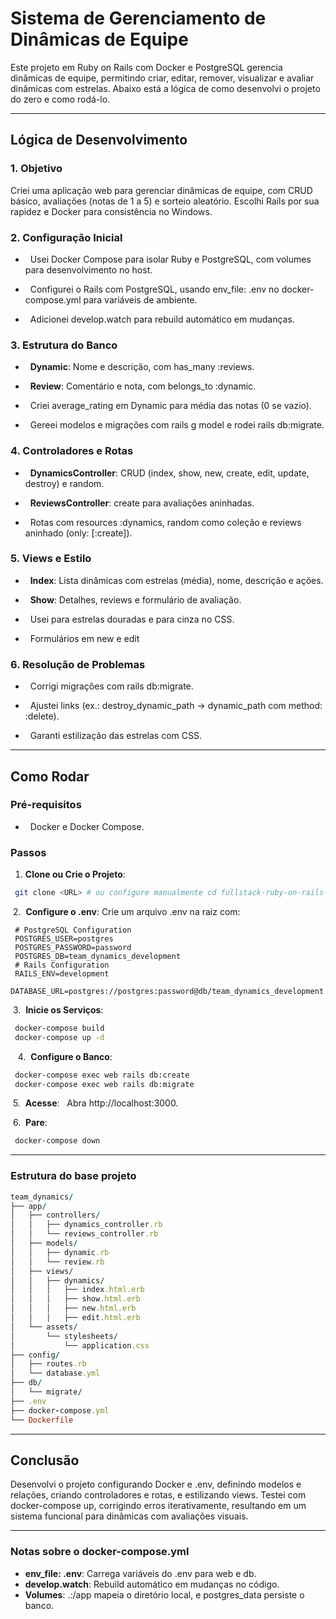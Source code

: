 # Sistema de Gerenciamento de Dinâmicas de Equipe

Este projeto em Ruby on Rails com Docker e PostgreSQL gerencia dinâmicas de equipe, permitindo criar, editar, remover, visualizar e avaliar dinâmicas com estrelas. Abaixo está a lógica de como desenvolvi o projeto do zero e como rodá-lo.

* * *

## Lógica de Desenvolvimento

### 1\. Objetivo

Criei uma aplicação web para gerenciar dinâmicas de equipe, com CRUD básico, avaliações (notas de 1 a 5) e sorteio aleatório. Escolhi Rails por sua rapidez e Docker para consistência no Windows.

### 2\. Configuração Inicial

*   Usei Docker Compose para isolar Ruby e PostgreSQL, com volumes para desenvolvimento no host.

*   Configurei o Rails com PostgreSQL, usando env\_file: .env no docker-compose.yml para variáveis de ambiente.

*   Adicionei develop.watch para rebuild automático em mudanças.

### 3\. Estrutura do Banco

*   **Dynamic**: Nome e descrição, com has\_many :reviews.

*   **Review**: Comentário e nota, com belongs\_to :dynamic.

*   Criei average\_rating em Dynamic para média das notas (0 se vazio).

*   Gereei modelos e migrações com rails g model e rodei rails db:migrate.

### 4\. Controladores e Rotas

*   **DynamicsController**: CRUD (index, show, new, create, edit, update, destroy) e random.

*   **ReviewsController**: create para avaliações aninhadas.

*   Rotas com resources :dynamics, random como coleção e reviews aninhado (only: \[:create\]).

### 5\. Views e Estilo

*   **Index**: Lista dinâmicas com estrelas (média), nome, descrição e ações.

*   **Show**: Detalhes, reviews e formulário de avaliação.

*   Usei <span class="filled"> para estrelas douradas e <span> para cinza no CSS.

*   Formulários em new e edit 

### 6\. Resolução de Problemas

*   Corrigi migrações com rails db:migrate.

*   Ajustei links (ex.: destroy\_dynamic\_path → dynamic\_path com method: :delete).

*   Garanti estilização das estrelas com CSS.

* * *

## Como Rodar

### Pré-requisitos

*   Docker e Docker Compose.
  
### Passos

1. **Clone ou Crie o Projeto**:

```bash 
 git clone <URL> # ou configure manualmente cd fullstack-ruby-on-rails-challenge
```

 2.  **Configure o .env**: Crie um arquivo .env na raiz com:

```.env
 # PostgreSQL Configuration
 POSTGRES_USER=postgres 
 POSTGRES_PASSWORD=password
 POSTGRES_DB=team_dynamics_development
 # Rails Configuration 
 RAILS_ENV=development
 DATABASE_URL=postgres://postgres:password@db/team_dynamics_development
```
	
 3.  **Inicie os Serviços**:
```bash
 docker-compose build
 docker-compose up -d
```
 
 4.  **Configure o Banco**:

```bash
 docker-compose exec web rails db:create
 docker-compose exec web rails db:migrate
```
 5.  **Acesse**:   Abra http://localhost:3000.

 6.  **Pare**: 
```bash
 docker-compose down
```

* * *

### Estrutura do base projeto



```ruby
team_dynamics/
├── app/
│   ├── controllers/
│   │   ├── dynamics_controller.rb
│   │   └── reviews_controller.rb
│   ├── models/
│   │   ├── dynamic.rb
│   │   └── review.rb
│   ├── views/
│   │   ├── dynamics/
│   │   │   ├── index.html.erb
│   │   │   ├── show.html.erb
│   │   │   ├── new.html.erb
│   │   │   ├── edit.html.erb
│   └── assets/
│       └── stylesheets/
│           └── application.css
├── config/
│   ├── routes.rb
│   └── database.yml
├── db/
│   └── migrate/
├── .env
├── docker-compose.yml
└── Dockerfile
```


* * *

## Conclusão

Desenvolvi o projeto configurando Docker e .env, definindo modelos e relações, criando controladores e rotas, e estilizando views. Testei com docker-compose up, corrigindo erros iterativamente, resultando em um sistema funcional para dinâmicas com avaliações visuais.

---

### Notas sobre o docker-compose.yml

- **env_file: .env**: Carrega variáveis do .env para web e db.
- **develop.watch**: Rebuild automático em mudanças no código.
- **Volumes**: .:/app mapeia o diretório local, e postgres_data persiste o banco.
